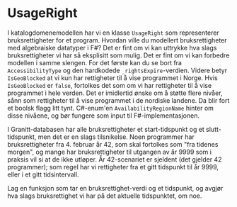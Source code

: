 # UsageRight

I katalogdomenemodellen har vi en klasse `UsageRight` som representerer bruksrettigheter for et program. Hvordan ville du modellert bruksrettigheter med algebraiske datatyper i F#? Det er fint om vi kan uttrykke hva slags bruksrettigheter vi har så eksplisitt som mulig. Det er fint om vi kan forbedre modellen i samme slengen. For det første kan du se bort fra `AccessibilityType` og den hardkodede `_rightsExpire`-verdien. Videre betyr `IsGeoBlocked` at vi kun har rettigheter til å vise programmet i Norge. Hvis `IsGeoBlocked` er `false`, fortolkes det som om vi har rettigheter til å vise programmet i hele verden. Det er imidlertid ønske om å støtte flere nivåer, sånn som rettigheter til å vise programmet i de nordiske landene. Da blir fort et boolsk flagg litt tynt. C#-enum'en `AvailabilityRegionName` hinter om disse nivåene, og bør fungere som input til F#-implementasjonen. 

I Granitt-databasen har alle bruksrettigheter et start-tidspunkt og et slutt-tidspunkt, men det er en slags tilsnikelse. Noen programmer har bruksrettigheter fra 4. februar år 42, som skal fortolkes som "fra tidenes morgen", og mange har bruksrettigheter til utgangen av år 9999 som i praksis vil si at de ikke utløper. År 42-scenariet er sjeldent (det gjelder 42 programmer); som regel har vi rettigheter fra et gitt tidspunkt til år 9999, eller i et gitt tidsintervall. 

Lag en funksjon som tar en bruksrettighet-verdi og et tidspunkt, og avgjør hva slags bruksrettighet vi har på det aktuelle tidspunktet, om noe.
